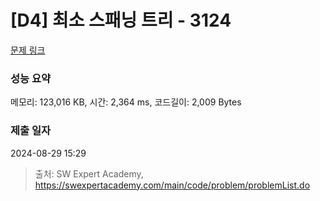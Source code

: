 # [D4] 최소 스패닝 트리 - 3124 

[문제 링크](https://swexpertacademy.com/main/code/problem/problemDetail.do?contestProbId=AV_mSnmKUckDFAWb) 

### 성능 요약

메모리: 123,016 KB, 시간: 2,364 ms, 코드길이: 2,009 Bytes

### 제출 일자

2024-08-29 15:29



> 출처: SW Expert Academy, https://swexpertacademy.com/main/code/problem/problemList.do